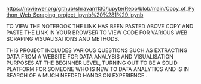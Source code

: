 https://nbviewer.org/github/shravan1130/jupyterRepo/blob/main/Copy_of_Python_Web_Scraping_project_ipynb%20%281%29.ipynb

TO VIEW THE NOTEBOOK THE LINK HAS BEEN PASTED ABOVE COPY AND PASTE THE LINK IN YOUR BROWSER TO VIEW CODE FOR VARIOUS WEB SCRAPING VISUALISATIONS AND METHODS.

THIS PROJECT INCLUDES VARIOUS QUESTIONS SUCH AS EXTRACTING DATA FROM A WEBSITE FOR DATA ANALYSIS AND VISUALISATION PURPOSES AT THE BEGINNER LEVEL, TURNING OUT TO BE A SOLID PLATFORM FOR SOMEONE WHO IS NEW TO DATA ANALYTICS AND IS IN SEARCH OF A MUCH NEEDED HANDS ON EXPERIENCE .
